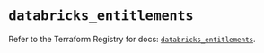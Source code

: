 # `databricks_entitlements`

Refer to the Terraform Registry for docs: [`databricks_entitlements`](https://registry.terraform.io/providers/databricks/databricks/1.84.0/docs/resources/entitlements).
